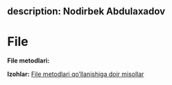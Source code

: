 description: Nodirbek Abdulaxadov
---

# File
**File metodlari:**

**Izohlar:**
[File metodlari qo’llanishiga doir misollar](https://github.com/Nodirbek-Abdulaxadov/FileInfo-examples)
